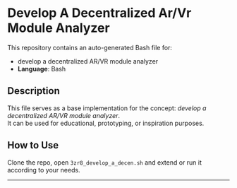 # Develop A Decentralized Ar/Vr Module Analyzer

This repository contains an auto-generated Bash file for:

- develop a decentralized AR/VR module analyzer
- **Language**: Bash

## Description

This file serves as a base implementation for the concept: *develop a decentralized AR/VR module analyzer*.  
It can be used for educational, prototyping, or inspiration purposes.

## How to Use

Clone the repo, open `3zr8_develop_a_decen.sh` and extend or run it according to your needs.

---


